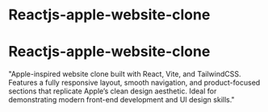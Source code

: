 
# Reactjs-apple-website-clone

# Reactjs-apple-website-clone
"Apple-inspired website clone built with React, Vite, and TailwindCSS. Features a fully responsive layout, smooth navigation, and product-focused sections that replicate Apple’s clean design aesthetic. Ideal for demonstrating modern front-end development and UI design skills."

